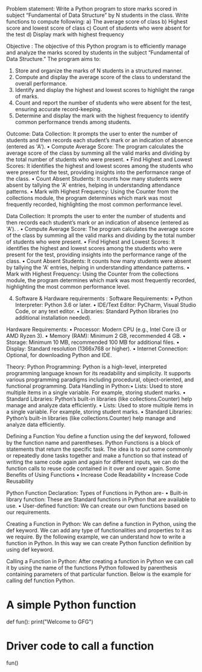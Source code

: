 Problem statement:
Write a Python program to store marks scored in subject “Fundamental of Data
Structure” by N students in the class. Write functions to compute following:
a) The average score of class
b) Highest score and lowest score of class
c) Count of students who were absent for the test
d) Display mark with highest frequency

Objective :
The objective of this Python program is to efficiently manage and analyze the marks scored by students in the subject “Fundamental of Data Structure.” The program aims to:
1.	Store and organize the marks of N students in a structured manner.
2.	Compute and display the average score of the class to understand the overall performance.
3.	Identify and display the highest and lowest scores to highlight the range of marks.
4.	Count and report the number of students who were absent for the test, ensuring accurate record-keeping.
5.	Determine and display the mark with the highest frequency to identify common performance trends among students.

Outcome:
Data Collection: It prompts the user to enter the number of students and then records each student’s mark or an indication of absence (entered as 'A').
•	Compute Average Score: The program calculates the average score of the class by summing all the valid marks and dividing by the total number of students who were present.
•	Find Highest and Lowest Scores: It identifies the highest and lowest scores among the students who were present for the test, providing insights into the performance range of the class.
•	Count Absent Students: It counts how many students were absent by tallying the 'A' entries, helping in understanding attendance patterns.
•	Mark with Highest Frequency: Using the Counter from the collections module, the program determines which mark was most frequently recorded, highlighting the most common performance level.


Data Collection: It prompts the user to enter the number of students and then records each student’s mark or an indication of absence (entered as 'A'). .
•	Compute Average Score: The program calculates the average score of the class by summing all the valid marks and dividing by the total number of students who were present.
•	Find Highest and Lowest Scores: It identifies the highest and lowest scores among the students who were present for the test, providing insights into the performance range of the class.
•	Count Absent Students: It counts how many students were absent by tallying the 'A' entries, helping in understanding attendance patterns.
•	Mark with Highest Frequency: Using the Counter from the collections module, the program determines which mark was most frequently recorded, highlighting the most common performance level.


4) Software & Hardware requirerments :
Software Requirements:
•	Python Interpreter: Python 3.6 or later.
•	IDE/Text Editor: PyCharm, Visual Studio Code, or any text editor.
•	Libraries: Standard Python libraries (no additional installation needed).

Hardware Requirements:
•	Processor: Modern CPU (e.g., Intel Core i3 or AMD Ryzen 3).
•	Memory (RAM): Minimum 2 GB, recommended 4 GB.
•	Storage: Minimum 10 MB, recommended 100 MB for additional files.
•	Display: Standard resolution (1366x768 or higher).
•	Internet Connection: Optional, for downloading Python and IDE.

Theory:
Python Programming: Python is a high-level, interpreted programming language known for its readability and simplicity. It supports various programming paradigms including procedural, object-oriented, and functional programming.
Data Handling in Python:•	Lists: Used to store multiple items in a single variable. For example, storing student marks.
•	Standard Libraries: Python’s built-in libraries (like collections.Counter) help manage and analyze data efficiently.
•	Lists: Used to store multiple items in a single variable. For example, storing student marks.
•	Standard Libraries: Python’s built-in libraries (like collections.Counter) help manage and analyze data efficiently.

Defining a Function
You define a function using the def keyword, followed by the function name and parentheses.
Python Functions is a block of statements that return the specific task. The idea is to put some commonly or repeatedly done tasks together and make a function so that instead of writing the same code again and again for different inputs, we can do the function calls to reuse code contained in it over and over again.
Some Benefits of Using Functions
•	Increase Code Readability 
•	Increase Code Reusability

Python Function Declaration:
Types of Functions in Python are-
•	Built-in library function: These are Standard functions in Python that are available to use.
•	User-defined function: We can create our own functions based on our requirements.

Creating a Function in Python:
We can define a function in Python, using the def keyword. We can add any type of functionalities and properties to it as we require. By the following example, we can understand how to write a function in Python. In this way we can create Python function definition by using def keyword.

Calling a Function in Python:
After creating a function in Python we can call it by using the name of the functions Python followed by parenthesis containing parameters of that particular function. Below is the example for calling def function Python.
# A simple Python function
def fun():
    print("Welcome to GFG")
# Driver code to call a function
fun()


